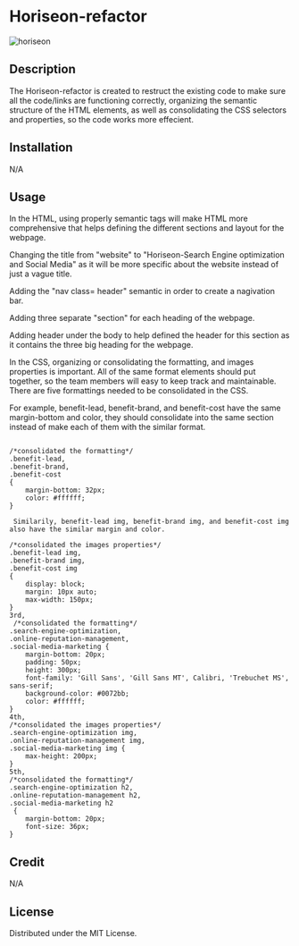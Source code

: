 # Horiseon-refactor
![horiseon](https://user-images.githubusercontent.com/110440453/185319905-a66a52b1-d017-4c17-aaa7-4bd68a64252e.PNG)


## Description 

The Horiseon-refactor is created to restruct the existing code to make sure all the code/links are functioning correctly, organizing the semantic structure of the HTML elements, as well as consolidating the CSS selectors and properties, so the code works more effecient.

## Installation 
N/A

## Usage 

In the HTML, using properly semantic tags will make HTML more comprehensive that helps defining the different sections and layout for the webpage. 

Changing the title from "website" to "Horiseon-Search Engine optimization and Social Media" as it will be more specific about the website instead of just a vague title. 

Adding the "nav class= header" semantic in order to create a nagivation bar. 

Adding three separate "section" for each heading of the webpage. 

Adding header under the body to help defined the header for this section as it contains the three big heading for the webpage. 


In the CSS, organizing or consolidating the formatting, and images properties is important. All of the same format elements should put together, so the team members will easy to keep track and maintainable. 
There are five formattings needed to be consolidated in the CSS. 

For example, benefit-lead, benefit-brand, and benefit-cost have the same margin-bottom and color, they should consolidate into the same section instead of make each of them with the similar format.

```

/*consolidated the formatting*/
.benefit-lead, 
.benefit-brand, 
.benefit-cost
{
    margin-bottom: 32px;
    color: #ffffff;
}

 Similarily, benefit-lead img, benefit-brand img, and benefit-cost img also have the similar margin and color. 

/*consolidated the images properties*/
.benefit-lead img, 
.benefit-brand img, 
.benefit-cost img 
{
    display: block;
    margin: 10px auto;
    max-width: 150px;
}
3rd, 
 /*consolidated the formatting*/
.search-engine-optimization,
.online-reputation-management, 
.social-media-marketing {
    margin-bottom: 20px;
    padding: 50px;
    height: 300px;
    font-family: 'Gill Sans', 'Gill Sans MT', Calibri, 'Trebuchet MS', sans-serif;
    background-color: #0072bb;
    color: #ffffff;
}
4th,
/*consolidated the images properties*/
.search-engine-optimization img, 
.online-reputation-management img,
.social-media-marketing img {
    max-height: 200px;
}
5th, 
/*consolidated the formatting*/
.search-engine-optimization h2, 
.online-reputation-management h2,
.social-media-marketing h2
 {
    margin-bottom: 20px;
    font-size: 36px;
}

```
## Credit
N/A

## License
 
 Distributed under the MIT License. 


